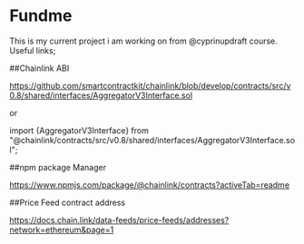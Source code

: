 # Fundme
This is my current project i am working on from @cyprinupdraft course.
Useful links;

##Chainlink ABI 

https://github.com/smartcontractkit/chainlink/blob/develop/contracts/src/v0.8/shared/interfaces/AggregatorV3Interface.sol

or

import {AggregatorV3Interface} from "@chainlink/contracts/src/v0.8/shared/interfaces/AggregatorV3Interface.sol";


##npm package Manager

https://www.npmjs.com/package/@chainlink/contracts?activeTab=readme

##Price Feed contract address

https://docs.chain.link/data-feeds/price-feeds/addresses?network=ethereum&page=1


